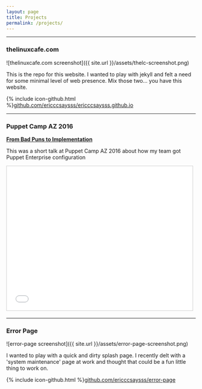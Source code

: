 ```yaml
---
layout: page
title: Projects
permalink: /projects/
---
```


---

### thelinuxcafe.com

![thelinuxcafe.com screenshot]({{ site.url }}/assets/thelc-screenshot.png)

This is the repo for this website. I wanted to play with jekyll and felt a need
for some minimal level of web presence. Mix those two... you have this website.

{% include icon-github.html %}[github.com/ericccsaysss/ericccsaysss.github.io](https://github.com/ericccsaysss/ericccsaysss.github.io)

---

### Puppet Camp AZ 2016

**[From Bad Puns to Implementation](https://www.slideshare.net/EricArellano1/from-bad-puns-to-implementation)**

This was a short talk at Puppet Camp AZ 2016 about how my team got Puppet Enterprise configuration

<iframe src="//www.slideshare.net/slideshow/embed_code/key/HzhiDnovM8jvWH" width="495" height="385" frameborder="0" marginwidth="0" marginheight="0" scrolling="no" style="border:1px solid #CCC; border-width:1px; margin-bottom:5px; max-width: 100%;" allowfullscreen> </iframe>


---

### Error Page

![error-page screenshot]({{ site.url }}/assets/error-page-screenshot.png)

I wanted to play with a quick and dirty splash page. I recently delt with a 'system maintenance' page at work and thought that could be a fun little thing to work on.

{% include icon-github.html %}[github.com/ericccsaysss/error-page](https://github.com/ericccsaysss/error-page)
